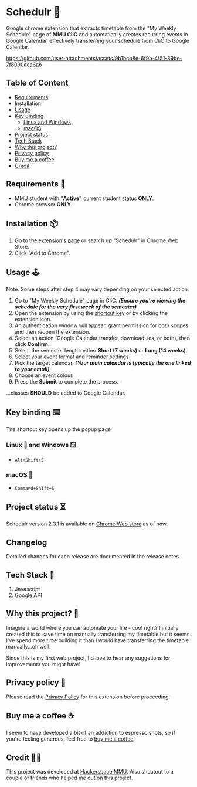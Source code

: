 # Schedulr 📅
Google chrome extension that extracts timetable from the "My Weekly Schedule" page of **MMU CliC** and automatically creates recurring events in Google Calendar, effectively transferring your schedule from CliC to Google Calendar.

https://github.com/user-attachments/assets/9b1bcb8e-6f9b-4f51-89be-7f8090aea6ab

## Table of Content
- [Requirements](https://github.com/sycanz04/schedulr?tab=readme-ov-file#requirements-)
- [Installation](https://github.com/sycanz04/schedulr?tab=readme-ov-file#installation-)
- [Usage](https://github.com/sycanz04/schedulr?tab=readme-ov-file#usage-)
- [Key Binding](https://github.com/sycanz04/schedulr?tab=readme-ov-file#key-binding-)
  - [Linux and Windows](https://github.com/sycanz04/schedulr?tab=readme-ov-file#linux-and-windows-)
  - [macOS](https://github.com/sycanz04/schedulr?tab=readme-ov-file#macos-)
- [Project status](https://github.com/sycanz04/schedulr?tab=readme-ov-file#project-status-)
- [Tech Stack](https://github.com/sycanz04/schedulr?tab=readme-ov-file#tech-stack-)
- [Why this project?](https://github.com/sycanz04/schedulr?tab=readme-ov-file#why-this-project-)
- [Privacy policy](https://github.com/sycanz04/schedulr?tab=readme-ov-file#privacy-policy-)
- [Buy me a coffee](https://github.com/sycanz04/schedulr?tab=readme-ov-file#buy-me-a-coffee-)
- [Credit](https://github.com/sycanz04/schedulr?tab=readme-ov-file#credit-)

## Requirements 👀
- MMU student with **"Active"** current student status **ONLY**.
- Chrome browser **ONLY**.

## Installation 📦
1. Go to the [extension's page](https://chromewebstore.google.com/detail/schedulr/ofaflpillnejkhmkefmcpoamjeaghipp) or search up "Schedulr" in Chrome Web Store.
2. Click "Add to Chrome".

## Usage 🕹️
Note: Some steps after step 4 may vary depending on your selected action.
1. Go to "My Weekly Schedule" page in CliC. ***(Ensure you're viewing the schedule for the very first week of the semester)***
2. Open the extension by using the [shortcut key](https://github.com/sycanz04/schedulr?tab=readme-ov-file#key-binding-) or by clicking the extension icon.
3. An authentication window will appear, grant permission for both scopes and then reopen the extension.
4. Select an action (Google Calendar transfer, download .ics, or both), then click **Confirm**.
5. Select the semester length: either **Short (7 weeks)** or **Long (14 weeks)**.
6. Select your event format and reminder settings
7. Pick the target calendar. ***(Your main calendar is typically the one linked to your email)***
8. Choose an event colour.
9. Press the **Submit** to complete the process.

...classes **SHOULD** be added to Google Calendar.

## Key binding ⌨️
The shortcut key opens up the popup page
### Linux 🐧 and Windows 🪟
- `Alt+Shift+S`
### macOS 🍎
- `Command+Shift+S`

## Project status ⏳
Schedulr version 2.3.1 is available on [Chrome Web store](https://chromewebstore.google.com/detail/schedulr/ofaflpillnejkhmkefmcpoamjeaghipp) as of now.

## Changelog
Detailed changes for each release are documented in the release notes.

## Tech Stack 🚀
1. Javascript
2. Google API

## Why this project? 🛌
Imagine a world where you can automate your life - cool right? I initially created this to save time on manually transferring my timetable but it seems I've spend more time building it than I would have transferring the timetable manually...oh well.

Since this is my first web project, I'd love to hear any suggetions for improvements you might have!

## Privacy policy 📜
Please read the [Privacy Policy](https://www.mmuschedulr.com/privacy-policy.html) for this extension before proceeding.
## Buy me a coffee ☕
I seem to have developed a bit of an addiction to espresso shots, so if you're feeling generous, feel free to [buy me a coffee](https://ko-fi.com/sycanz)!

## Credit 🤝🏻
This project was developed at [Hackerspace MMU](https://hackerspacemmu.rocks/). Also shoutout to a couple of friends who helped me out on this project.
